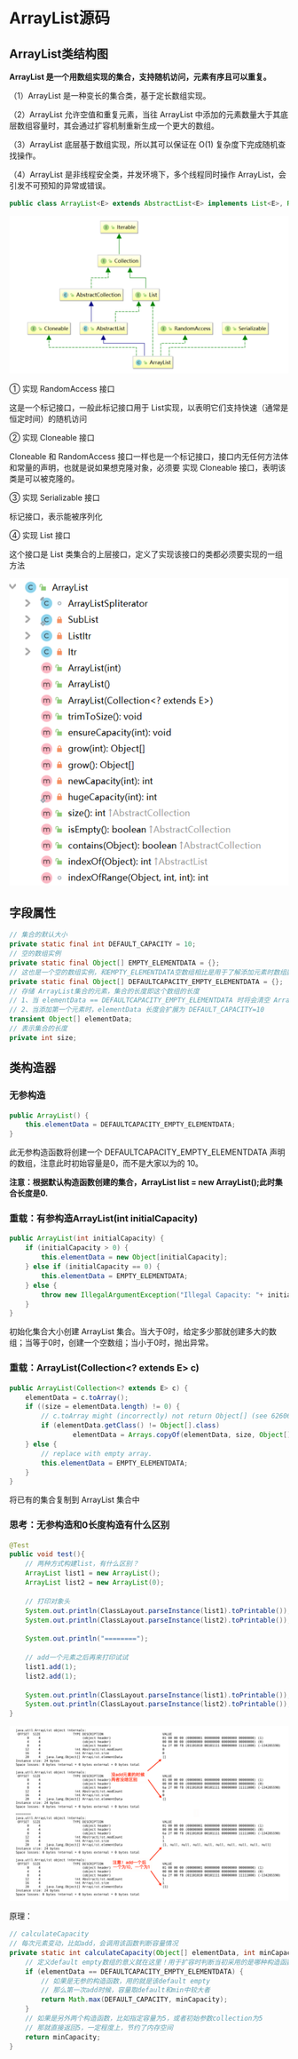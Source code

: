 # ArrayList源码

## ArrayList类结构图

**ArrayList 是一个用数组实现的集合，支持随机访问，元素有序且可以重复。**

（1）ArrayList 是一种变长的集合类，基于定长数组实现。

（2）ArrayList 允许空值和重复元素，当往 ArrayList 中添加的元素数量大于其底层数组容量时，其会通过扩容机制重新生成一个更大的数组。

（3）ArrayList 底层基于数组实现，所以其可以保证在 O(1) 复杂度下完成随机查找操作。

（4）ArrayList 是非线程安全类，并发环境下，多个线程同时操作 ArrayList，会引发不可预知的异常或错误。

```java
public class ArrayList<E> extends AbstractList<E> implements List<E>, RandomAccess, Cloneable, java.io.Serializable
```

![](./asserts/2.1.png)

① 实现 RandomAccess 接口

这是一个标记接口，一般此标记接口用于 List实现，以表明它们支持快速（通常是恒定时间）的随机访问

② 实现 Cloneable 接口

Cloneable 和 RandomAccess 接口一样也是一个标记接口，接口内无任何方法体和常量的声明，也就是说如果想克隆对象，必须要  实现 Cloneable 接口，表明该类是可以被克隆的。

③ 实现 Serializable 接口

标记接口，表示能被序列化

④ 实现 List 接口

这个接口是 List 类集合的上层接口，定义了实现该接口的类都必须要实现的一组方法

![](./asserts/2.2.png)

## 字段属性
```java
// 集合的默认大小 
private static final int DEFAULT_CAPACITY = 10;
// 空的数组实例 
private static final Object[] EMPTY_ELEMENTDATA = {};
// 这也是一个空的数组实例，和EMPTY_ELEMENTDATA空数组相比是用于了解添加元素时数组膨胀多少
private static final Object[] DEFAULTCAPACITY_EMPTY_ELEMENTDATA = {};
// 存储 ArrayList集合的元素，集合的长度即这个数组的长度
// 1、当 elementData == DEFAULTCAPACITY_EMPTY_ELEMENTDATA 时将会清空 ArrayList
// 2、当添加第一个元素时，elementData 长度会扩展为 DEFAULT_CAPACITY=10
transient Object[] elementData;
// 表示集合的长度
private int size;
```

## 类构造器

### 无参构造
```java
public ArrayList() {
    this.elementData = DEFAULTCAPACITY_EMPTY_ELEMENTDATA;
}
```
此无参构造函数将创建一个 DEFAULTCAPACITY_EMPTY_ELEMENTDATA 声明的数组，注意此时初始容量是0，而不是大家以为的 10。

**注意：根据默认构造函数创建的集合，ArrayList list = new ArrayList();此时集合长度是0.**

### 重载：有参构造ArrayList(int initialCapacity)
```java
public ArrayList(int initialCapacity) {
    if (initialCapacity > 0) {
        this.elementData = new Object[initialCapacity];
    } else if (initialCapacity == 0) {
        this.elementData = EMPTY_ELEMENTDATA;
    } else {
        throw new IllegalArgumentException("Illegal Capacity: "+ initialCapacity);
    }
}
```

初始化集合大小创建 ArrayList 集合。当大于0时，给定多少那就创建多大的数组；当等于0时，创建一个空数组；当小于0时，抛出异常。

### 重载：ArrayList(Collection<? extends E> c)

```java
public ArrayList(Collection<? extends E> c) {
    elementData = c.toArray();
    if ((size = elementData.length) != 0) {
        // c.toArray might (incorrectly) not return Object[] (see 6260652)
        if (elementData.getClass() != Object[].class)
                elementData = Arrays.copyOf(elementData, size, Object[].class);
    } else {
        // replace with empty array.
        this.elementData = EMPTY_ELEMENTDATA;
    }
}
```

将已有的集合复制到 ArrayList 集合中

### 思考：无参构造和0长度构造有什么区别
```java
@Test
public void test(){
    // 两种方式构建list，有什么区别？
    ArrayList list1 = new ArrayList();
    ArrayList list2 = new ArrayList(0);

    // 打印对象头
    System.out.println(ClassLayout.parseInstance(list1).toPrintable());
    System.out.println(ClassLayout.parseInstance(list2).toPrintable());

    System.out.println("========");

    // add一个元素之后再来打印试试
    list1.add(1);
    list2.add(1);

    System.out.println(ClassLayout.parseInstance(list1).toPrintable());
    System.out.println(ClassLayout.parseInstance(list2).toPrintable());
}
```

![](./asserts/2.3.png)

原理：

```java
// calculateCapacity
// 每次元素变动，比如add，会调用该函数判断容量情况
private static int calculateCapacity(Object[] elementData, int minCapacity) {
    // 定义default empty数组的意义就在这里！用于扩容时判断当初采用的是哪种构造函数
    if (elementData == DEFAULTCAPACITY_EMPTY_ELEMENTDATA) {
        // 如果是无参的构造函数，用的就是该default empty
        // 那么第一次add时候，容量取default和min中较大者
        return Math.max(DEFAULT_CAPACITY, minCapacity);
    }
    // 如果是另外两个构造函数，比如指定容量为5，或者初始参数collection为5
    // 那就直接返回5，一定程度上，节约了内存空间
    return minCapacity;
}
```